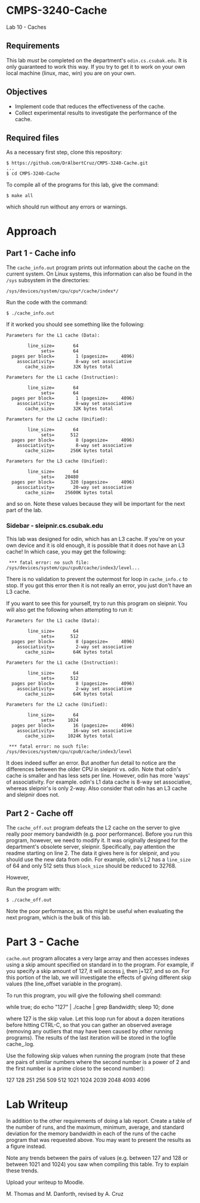 # CMPS-3240-Cache

Lab 10 - Caches

## Requirements

This lab *must* be completed on the department's `odin.cs.csubak.edu`. It is only guaranteed to work this way. If you try to get it to work on your own local machine (linux, mac, win) you are on your own.

## Objectives

* Implement code that reduces the effectiveness of the cache.
* Collect experimental results to investigate the performance of the cache.

## Required files

As a necessary first step, clone this repository:

```shell
$ https://github.com/DrAlbertCruz/CMPS-3240-Cache.git
...
$ cd CMPS-3240-Cache
```
To compile all of the programs for this lab, give the command:

```shell
$ make all
```

which should run without any errors or warnings.

# Approach

## Part 1 - Cache info

The `cache_info.out` program prints out information about the cache on the current system. On Linux systems, this information can also be found in the `/sys` subsystem in the directories:

```
/sys/devices/system/cpu/cpu*/cache/index*/
```

Run the code with the command:

```shell
$ ./cache_info.out
```

If it worked you should see something like the following:

```
Parameters for the L1 cache (Data):

        line_size=       64
             sets=       64
  pages per block=        1 (pagesize=     4096)
    associativity=        8-way set associative
       cache_size=       32K bytes total

Parameters for the L1 cache (Instruction):

        line_size=       64
             sets=       64
  pages per block=        1 (pagesize=     4096)
    associativity=        8-way set associative
       cache_size=       32K bytes total

Parameters for the L2 cache (Unified):

        line_size=       64
             sets=      512
  pages per block=        8 (pagesize=     4096)
    associativity=        8-way set associative
       cache_size=      256K bytes total

Parameters for the L3 cache (Unified):

        line_size=       64
             sets=    20480
  pages per block=      320 (pagesize=     4096)
    associativity=       20-way set associative
       cache_size=    25600K bytes total
``` 

and so on. Note these values because they will be important for the next part of the lab.

### Sidebar - sleipnir.cs.csubak.edu

This lab was designed for odin, which has an L3 cache. If you're on your own device and it is old enough, it is possible that it does not have an L3 cache! In which case, you may get the following:

```shell
 *** fatal error: no such file: /sys/devices/system/cpu/cpu0/cache/index3/level...
 ```
 
There is no validation to prevent the outermost for loop in `cache_info.c` to stop. If you got this error then it is not really an error, you just don't have an L3 cache. 

If you want to see this for yourself, try to run this program on sleipnir. You will also get the following when attempting to run it:

```shell
Parameters for the L1 cache (Data):

        line_size=       64
             sets=      512
  pages per block=        8 (pagesize=     4096)
    associativity=        2-way set associative
       cache_size=       64K bytes total

Parameters for the L1 cache (Instruction):

        line_size=       64
             sets=      512
  pages per block=        8 (pagesize=     4096)
    associativity=        2-way set associative
       cache_size=       64K bytes total

Parameters for the L2 cache (Unified):

        line_size=       64
             sets=     1024
  pages per block=       16 (pagesize=     4096)
    associativity=       16-way set associative
       cache_size=     1024K bytes total

 *** fatal error: no such file: /sys/devices/system/cpu/cpu0/cache/index3/level
 ```
 
It does indeed suffer an error. But another fun detail to notice are the differences between the older CPU in sleipnir vs. odin. Note that odin's cache is smaller and has less sets per line. However, odin has more 'ways' of associativity. For example. odin's L1 data cache is 8-way set associative, whereas sleipnir's is only 2-way. Also consider that odin has an L3 cache and sleipnir does not.

## Part 2 - Cache off

The `cache_off.out` program defeats the L2 cache on the server to give really poor memory bandwidth (e.g. poor performance). Before you run this program, however, we need to modify it. It was originally designed for the department's obsolete server, sleipnir. Specifically, pay attention the readme starting on line 2. The data it gives here is for sleipnir, and you should use the new data from odin. For example, odin's L2 has a `line_size` of 64 and only 512 sets thus `block_size` should be reduced to 32768.

However, 

Run the program with:

```shell
$ ./cache_off.out
```

Note the poor performance, as this might be useful when evaluating the next program, which is the bulk of this lab.

# Part 3 - Cache

`cache.out` program allocates a very large array and then accesses indexes using a skip amount specified on standard in to the program. For example, if you specify a skip amount of 127, it will access j, then j+127, and so on. For this portion of the lab, we will investigate the effects of giving different skip values (the line_offset variable in the program).

To run this program, you will give the following shell command:

while true; do echo "127" | ./cache | grep Bandwidth; sleep 10; done

where 127 is the skip value. Let this loop run for about a dozen iterations before hitting CTRL-C, so that you can gather an observed average (removing any outliers that may have been caused by other running programs). The results of the last iteration will be stored in the logfile cache_<skipValue>.log.

Use the following skip values when running the program (note that these are pairs of similar numbers where the second number is a power of 2 and the first number is a prime close to the second number):

127 128 251 256 509 512 1021 1024 2039 2048 4093 4096

# Lab Writeup

In addition to the other requirements of doing a lab report. Create a table of the number of runs, and the maximum, minimum, average, and standard deviation for the memory bandwidth in each of the runs of the cache program that was requested above. You may want to present the results as a figure instead.

Note any trends between the pairs of values (e.g. between 127 and 128 or between 1021 and 1024) you saw when compiling this table. Try to explain these trends. 

Upload your writeup to Moodle.

M. Thomas and M. Danforth, revised by A. Cruz
